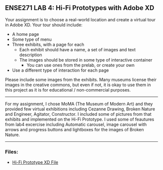 ## ENSE271 LAB 4: Hi-Fi Prototypes with Adobe XD

Your assignment is to choose a real-world location and create a virtual tour in Adobe XD. Your tour should include:

- A home page
- Some type of menu
- Three exhibits, with a page for each
  - Each exhibit should have a name, a set of images and text description
  - The images should be stored in some type of interactive container
    - You can use ones from the prelab, or create your own
- Use a different type of interaction for each page

Please include some images from the exhibits. Many museums license their images in the creative commons, but even if not, it is okay to use them in this project as it is for educational / non-commercial purposes.

***
For my assignment, I chose MoMA (The Museum of Modern Art) and they provided few virtual exhibitions including Cezanne Drawing, Broken Nature and Engineer, Agitator, Constructor. I included some of pictures from that exhibits and implemented on the Hi-Fi Prototype. I used some of feautures from lab4 excercise including Automatic carousel, image carousel with arrows and progress buttons and lightboxes for the images of Broken Nature.


***
### Files:

* [Hi-Fi Prototype XD File](https://github.com/dav1dk1m/ENSE271-Portfolio/blob/main/LAB/lab4/DongYun%20Kim_ENSE271_Lab4.xd)

